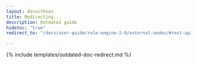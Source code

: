```yaml
---
layout: docwithnav
title: Redirecting...
description: Outdated guide
hidetoc: "true"
redirect_to: "/docs/user-guide/rule-engine-2-0/external-nodes/#rest-api-call-node"

---
```


{% include templates/outdated-doc-redirect.md %}